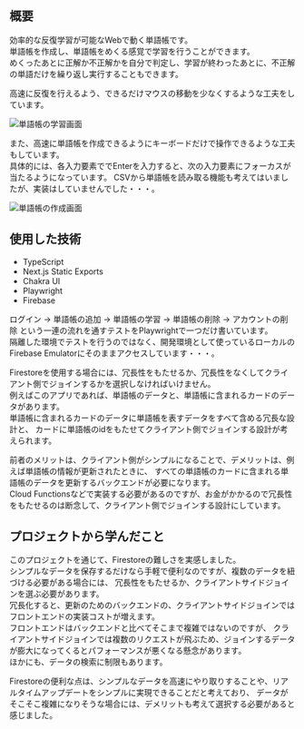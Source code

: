 ## 概要

効率的な反復学習が可能なWebで動く単語帳です。  
単語帳を作成し、単語帳をめくる感覚で学習を行うことができます。  
めくったあとに正解か不正解かを自分で判定し、学習が終わったあとに、不正解の単語だけを繰り返し実行することもできます。  

高速に反復を行えるよう、できるだけマウスの移動を少なくするような工夫をしています。  

![単語帳の学習画面](/screenshots/qflasher-play.png)

また、高速に単語帳を作成できるようにキーボードだけで操作できるような工夫もしています。  
具体的には、各入力要素ででEnterを入力すると、次の入力要素にフォーカスが当たるようになっています。
CSVから単語帳を読み取る機能も考えてはいましたが、実装はしていませんでした・・・。

![単語帳の作成画面](/screenshots/qflasher-create.png)

## 使用した技術

- TypeScript
- Next.js Static Exports
- Chakra UI
- Playwright
- Firebase

ログイン → 単語帳の追加 → 単語帳の学習 → 単語帳の削除 → アカウントの削除
 という一連の流れを通すテストをPlaywrightで一つだけ書いています。  
隔離した環境でテストを行うのではなく、開発環境として使っているローカルのFirebase Emulatorにそのままアクセスしています・・・。  

Firestoreを使用する場合には、冗長性をもたせるか、冗長性をなくしてクライアント側でジョインするかを選択しなければいけません。  
例えばこのアプリであれば、単語帳のデータと、単語帳に含まれるカードのデータがあります。  
単語帳に含まれるカードのデータに単語帳を表すデータをすべて含める冗長な設計と、
カードに単語帳のidをもたせてクライアント側でジョインする設計が考えられます。  

前者のメリットは、クライアント側がシンプルになることで、デメリットは、例えば単語帳の情報が更新されたときに、
すべての単語帳のカードに含まれる単語帳のデータを更新するバックエンドが必要になります。  
Cloud Functionsなどで実装する必要があるのですが、お金がかかるので冗長性をもたせるのは断念して、クライアント側でジョインする設計にしています。

## プロジェクトから学んだこと

このプロジェクトを通じて、Firestoreの難しさを実感しました。  
シンプルなデータを保存するだけなら手軽で便利なのですが、複数のデータを紐づける必要がある場合には、
冗長性をもたせるか、クライアントサイドジョインを選ぶ必要があります。  
冗長化すると、更新のためのバックエンドの、クライアントサイドジョインではフロントエンドの実装コストが増えます。  
フロントエンドはバックエンドと比べてそこまで複雑ではないのですが、
クライアントサイドジョインでは複数のリクエストが飛ぶため、ジョインするデータが膨大になってくるとパフォーマンスが悪くなる懸念があります。  
ほかにも、データの検索に制限もあります。  

Firestoreの便利な点は、シンプルなデータを高速にやり取りすることや、リアルタイムアップデートをシンプルに実現できることだと考えており、
データがそこそこ複雑になりそうな場合には、デメリットも考えて選択する必要があると感じました。
